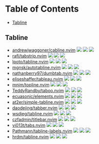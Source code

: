 # Table of Contents

<!-- toc -->

- [Tabline](#tabline)

<!-- tocstop -->

## Tabline

- [andrewjwaggoner/cabline.nvim](https://github.com/andrewjwaggoner/cabline.nvim) ![](https://img.shields.io/github/stars/andrewjwaggoner/cabline.nvim) ![](https://img.shields.io/github/last-commit/andrewjwaggoner/cabline.nvim) ![](https://img.shields.io/github/commit-activity/y/andrewjwaggoner/cabline.nvim)
- [rafi/tabstrip.nvim](https://github.com/rafi/tabstrip.nvim) ![](https://img.shields.io/github/stars/rafi/tabstrip.nvim) ![](https://img.shields.io/github/last-commit/rafi/tabstrip.nvim) ![](https://img.shields.io/github/commit-activity/y/rafi/tabstrip.nvim)
- [lpoto/tabline.nvim](https://github.com/lpoto/tabline.nvim) ![](https://img.shields.io/github/stars/lpoto/tabline.nvim) ![](https://img.shields.io/github/last-commit/lpoto/tabline.nvim) ![](https://img.shields.io/github/commit-activity/y/lpoto/tabline.nvim)
- [mgnsk/autotabline.nvim](https://github.com/mgnsk/autotabline.nvim) ![](https://img.shields.io/github/stars/mgnsk/autotabline.nvim) ![](https://img.shields.io/github/last-commit/mgnsk/autotabline.nvim) ![](https://img.shields.io/github/commit-activity/y/mgnsk/autotabline.nvim)
- [nathanberry97/dumbtab.nvim](https://github.com/nathanberry97/dumbtab.nvim) ![](https://img.shields.io/github/stars/nathanberry97/dumbtab.nvim) ![](https://img.shields.io/github/last-commit/nathanberry97/dumbtab.nvim) ![](https://img.shields.io/github/commit-activity/y/nathanberry97/dumbtab.nvim)
- [eliseshaffer/tableau.nvim](https://github.com/eliseshaffer/tableau.nvim) ![](https://img.shields.io/github/stars/eliseshaffer/tableau.nvim) ![](https://img.shields.io/github/last-commit/eliseshaffer/tableau.nvim) ![](https://img.shields.io/github/commit-activity/y/eliseshaffer/tableau.nvim)
- [mnjm/topline.nvim](https://github.com/mnjm/topline.nvim) ![](https://img.shields.io/github/stars/mnjm/topline.nvim) ![](https://img.shields.io/github/last-commit/mnjm/topline.nvim) ![](https://img.shields.io/github/commit-activity/y/mnjm/topline.nvim)
- [TeddyRandby/taboo.nvim](https://github.com/TeddyRandby/taboo.nvim) ![](https://img.shields.io/github/stars/TeddyRandby/taboo.nvim) ![](https://img.shields.io/github/last-commit/TeddyRandby/taboo.nvim) ![](https://img.shields.io/github/commit-activity/y/TeddyRandby/taboo.nvim)
- [ecuasonic/elements.nvim](https://github.com/ecuasonic/elements.nvim) ![](https://img.shields.io/github/stars/ecuasonic/elements.nvim) ![](https://img.shields.io/github/last-commit/ecuasonic/elements.nvim) ![](https://img.shields.io/github/commit-activity/y/ecuasonic/elements.nvim)
- [at2er/simple-tabline.nvim](https://github.com/at2er/simple-tabline.nvim) ![](https://img.shields.io/github/stars/at2er/simple-tabline.nvim) ![](https://img.shields.io/github/last-commit/at2er/simple-tabline.nvim) ![](https://img.shields.io/github/commit-activity/y/at2er/simple-tabline.nvim)
- [daodejing/tabber.nvim](https://github.com/daodejing/tabber.nvim) ![](https://img.shields.io/github/stars/daodejing/tabber.nvim) ![](https://img.shields.io/github/last-commit/daodejing/tabber.nvim) ![](https://img.shields.io/github/commit-activity/y/daodejing/tabber.nvim)
- [wsdjeg/tabline.nvim](https://github.com/wsdjeg/tabline.nvim) ![](https://img.shields.io/github/stars/wsdjeg/tabline.nvim) ![](https://img.shields.io/github/last-commit/wsdjeg/tabline.nvim) ![](https://img.shields.io/github/commit-activity/y/wsdjeg/tabline.nvim)
- [czfadmin/titlebar.nvim](https://github.com/czfadmin/titlebar.nvim) ![](https://img.shields.io/github/stars/czfadmin/titlebar.nvim) ![](https://img.shields.io/github/last-commit/czfadmin/titlebar.nvim) ![](https://img.shields.io/github/commit-activity/y/czfadmin/titlebar.nvim)
- [vi013t/tabs.nvim](https://github.com/vi013t/tabs.nvim) ![](https://img.shields.io/github/stars/vi013t/tabs.nvim) ![](https://img.shields.io/github/last-commit/vi013t/tabs.nvim) ![](https://img.shields.io/github/commit-activity/y/vi013t/tabs.nvim)
- [Pathmann/tabline-labels.nvim](https://github.com/Pathmann/tabline-labels.nvim) ![](https://img.shields.io/github/stars/Pathmann/tabline-labels.nvim) ![](https://img.shields.io/github/last-commit/Pathmann/tabline-labels.nvim) ![](https://img.shields.io/github/commit-activity/y/Pathmann/tabline-labels.nvim)
- [hrdm/tabline.nvim](https://github.com/hrdm/tabline.nvim) ![](https://img.shields.io/github/stars/hrdm/tabline.nvim) ![](https://img.shields.io/github/last-commit/hrdm/tabline.nvim) ![](https://img.shields.io/github/commit-activity/y/hrdm/tabline.nvim)
